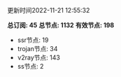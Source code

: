 更新时间2022-11-21 12:55:32

**总订阅: 45**
**总节点: 1132**
**有效节点: 198**
- ssr节点: 19
- trojan节点: 34
- v2ray节点: 143
- ss节点: 2
